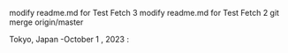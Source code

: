 modify readme.md for Test Fetch 3
modify readme.md for Test Fetch 2
git merge origin/master

Tokyo, Japan -October  1  , 2023 : 